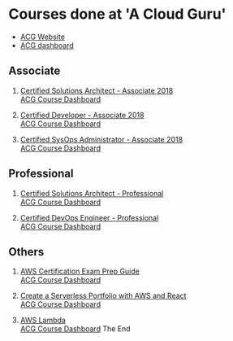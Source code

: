 # Courses done at 'A Cloud Guru'
- [ACG Website](https://acloud.guru)
- [ACG dashboard](https://acloud.guru/dashboard)

Associate
---

1. [Certified Solutions Architect - Associate 2018](certified-solutions-architect-associate-2018/readme.md)  
[ACG Course Dashboard](https://acloud.guru/course/aws-certified-solutions-architect-associate/dashboard)

1. [Certified Developer - Associate 2018](certified-developer-associate-2018/readme.md)  
[ACG Course Dashboard](https://acloud.guru/course/aws-certified-developer-associate/dashboard)

1. [Certified SysOps Administrator - Associate 2018](07-certified-sysops-assoc-2018/readme.md)  
[ACG Course Dashboard](https://acloud.guru/course/aws-certified-sysops-administrator-associate/dashboard)

Professional
---

1. [Certified Solutions Architect - Professional](certified-solutions-architect-professional/readme.md)  
[ACG Course Dashboard](https://acloud.guru/course/aws-certified-solutions-architect-professional/dashboard)

1. [Certified DevOps Engineer - Professional](08-cert-devops-eng-pro/readme.md)  
[ACG Course Dashboard](https://acloud.guru/course/aws-certified-devops-engineer-professional/dashboard)

Others
---

1. [AWS Certification Exam Prep Guide](01-aws-certification-exam-prep-guide/readme.md)  
[ACG Course Dashboard](https://acloud.guru/course/aws-certification-preparation/dashboard)

1. [Create a Serverless Portfolio with AWS and React](serverless-portfolio/readme.md)  
[ACG Course Dashboard](https://acloud.guru/course/serverless-portfolio-with-react/dashboard)

1. [AWS Lambda](lambda/readme.md)  
[ACG Course Dashboard](https://acloud.guru/course/aws-lambda/dashboard)
The End
